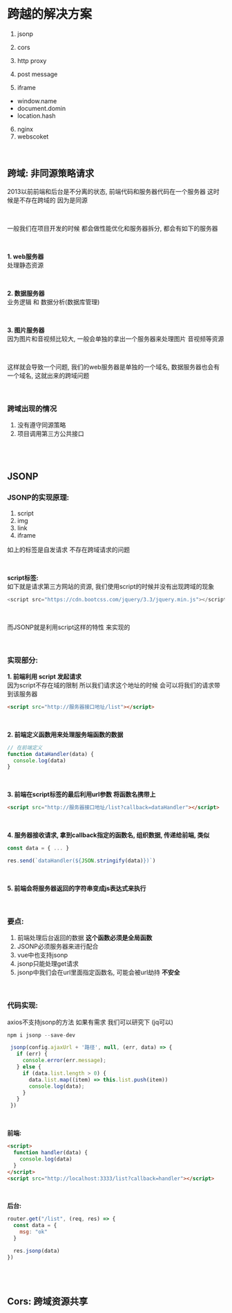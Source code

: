 # 跨越的解决方案
1. jsonp
2. cors
3. http proxy
4. post message

5. iframe
  - window.name
  - document.domin
  - location.hash

6. nginx
7. webscoket

<br>

## 跨域: 非同源策略请求
2013以前前端和后台是不分离的状态, 前端代码和服务器代码在一个服务器 这时候是不存在跨域的 因为是同源

<br>

一般我们在项目开发的时候 都会做性能优化和服务器拆分, 都会有如下的服务器

<br>

**1. web服务器**  
处理静态资源

<br>

**2. 数据服务器**  
业务逻辑 和 数据分析(数据库管理)

<br>

**3. 图片服务器**  
因为图片和音视频比较大, 一般会单独的拿出一个服务器来处理图片 音视频等资源

<br>

这样就会导致一个问题, 我们的web服务器是单独的一个域名, 数据服务器也会有一个域名, 这就出来的跨域问题

<br>

### 跨域出现的情况
1. 没有遵守同源策略
2. 项目调用第三方公共接口

<br><br>

## JSONP

### JSONP的实现原理:
1. script
2. img
3. link
4. iframe

如上的标签是自发请求 不存在跨域请求的问题

<br>

**script标签:**  
如下就是请求第三方网站的资源, 我们使用script的时候并没有出现跨域的现象
```js
<script src="https://cdn.bootcss.com/jquery/3.3/jquery.min.js"></script>
```

<br>

而JSONP就是利用script这样的特性 来实现的

<br>

### 实现部分:

**1. 前端利用 script 发起请求**   
因为script不存在域的限制 所以我们请求这个地址的时候 会可以将我们的请求带到该服务器
```html
<script src="http://服务器接口地址/list"></script>
```

<br>

**2. 前端定义函数用来处理服务端函数的数据**
```js
// 在前端定义
function dataHandler(data) {
  console.log(data)
}
```

<br>

**3. 前端在script标签的最后利用url参数 将函数名携带上**
```html
<script src="http://服务器接口地址/list?callback=dataHandler"></script>
```

<br>

**4. 服务器接收请求, 拿到callback指定的函数名, 组织数据, 传递给前端, 类似** 
```js
const data = { ... }

res.send(`dataHandler(${JSON.stringify(data)})`)
```  

<br>

**5. 前端会将服务器返回的字符串变成js表达式来执行**

<br>

### 要点:
1. 前端处理后台返回的数据 **这个函数必须是全局函数**
2. JSONP必须服务器来进行配合
3. vue中也支持jsonp
4. jsonp只能处理get请求
5. jsonp中我们会在url里面指定函数名, 可能会被url劫持 **不安全**

<br>

### 代码实现:
axios不支持jsonp的方法 如果有需求 我们可以研究下 (jq可以)

```js
npm i jsonp --save-dev

 jsonp(config.ajaxUrl + '路径', null, (err, data) => {
   if (err) {
     console.error(err.message);
   } else {
     if (data.list.length > 0) {
       data.list.map((item) => this.list.push(item))
       console.log(data);
     }
   }
 })
```

<br>

**前端:**  
```html
<script>
  function handler(data) {
    console.log(data)
  }
</script>
<script src="http://localhost:3333/list?callback=handler"></script>
```

<br>

**后台:**  
```js
router.get("/list", (req, res) => {
  const data = {
    msg: "ok"
  }

  res.jsonp(data)
})
```

<br><br>

## Cors: 跨域资源共享
